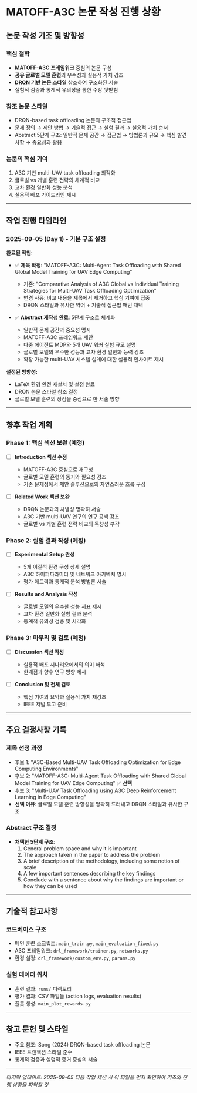 # MATOFF-A3C 논문 작성 진행 상황

## 논문 작성 기조 및 방향성

### 핵심 철학
- **MATOFF-A3C 프레임워크** 중심의 논문 구성
- **공유 글로벌 모델 훈련**의 우수성과 실용적 가치 강조
- **DRQN 기반 논문 스타일** 참조하여 구조화된 서술
- 실험적 검증과 통계적 유의성을 통한 주장 뒷받침

### 참조 논문 스타일
- DRQN-based task offloading 논문의 구조적 접근법
- 문제 정의 → 제안 방법 → 기술적 접근 → 실험 결과 → 실용적 가치 순서
- Abstract 5단계 구조: 일반적 문제 공간 → 접근법 → 방법론과 규모 → 핵심 발견사항 → 중요성과 활용

### 논문의 핵심 기여
1. A3C 기반 multi-UAV task offloading 최적화
2. 글로벌 vs 개별 훈련 전략의 체계적 비교
3. 교차 환경 일반화 성능 분석
4. 실용적 배포 가이드라인 제시

---

## 작업 진행 타임라인

### 2025-09-05 (Day 1) - 기본 구조 설정
**완료된 작업:**
- ✅ **제목 확정**: "MATOFF-A3C: Multi-Agent Task Offloading with Shared Global Model Training for UAV Edge Computing"
  - 기존: "Comparative Analysis of A3C Global vs Individual Training Strategies for Multi-UAV Task Offloading Optimization"
  - 변경 사유: 비교 내용을 제목에서 제거하고 핵심 기여에 집중
  - DRQN 스타일과 유사한 약어 + 기술적 접근법 패턴 채택

- ✅ **Abstract 재작성 완료**: 5단계 구조로 체계화
  - 일반적 문제 공간과 중요성 명시
  - MATOFF-A3C 프레임워크 제안
  - 다중 에이전트 MDP와 5개 UAV 워커 실험 규모 설명
  - 글로벌 모델의 우수한 성능과 교차 환경 일반화 능력 강조
  - 확장 가능한 multi-UAV 시스템 설계에 대한 실용적 인사이트 제시

**설정된 방향성:**
- LaTeX 환경 완전 재설치 및 설정 완료
- DRQN 논문 스타일 참조 결정
- 글로벌 모델 훈련의 장점을 중심으로 한 서술 방향

---

## 향후 작업 계획

### Phase 1: 핵심 섹션 보완 (예정)
- [ ] **Introduction 섹션 수정**
  - MATOFF-A3C 중심으로 재구성
  - 글로벌 모델 훈련의 동기와 필요성 강조
  - 기존 문제점에서 제안 솔루션으로의 자연스러운 흐름 구성

- [ ] **Related Work 섹션 보완**
  - DRQN 논문과의 차별성 명확히 서술
  - A3C 기반 multi-UAV 연구의 연구 공백 강조
  - 글로벌 vs 개별 훈련 전략 비교의 독창성 부각

### Phase 2: 실험 결과 작성 (예정)
- [ ] **Experimental Setup 완성**
  - 5개 이질적 환경 구성 상세 설명
  - A3C 하이퍼파라미터 및 네트워크 아키텍처 명시
  - 평가 메트릭과 통계적 분석 방법론 서술

- [ ] **Results and Analysis 작성**
  - 글로벌 모델의 우수한 성능 지표 제시
  - 교차 환경 일반화 실험 결과 분석
  - 통계적 유의성 검증 및 시각화

### Phase 3: 마무리 및 검토 (예정)
- [ ] **Discussion 섹션 작성**
  - 실용적 배포 시나리오에서의 의미 해석
  - 한계점과 향후 연구 방향 제시

- [ ] **Conclusion 및 전체 검토**
  - 핵심 기여의 요약과 실용적 가치 재강조
  - IEEE 저널 투고 준비

---

## 주요 결정사항 기록

### 제목 선정 과정
- 후보 1: "A3C-Based Multi-UAV Task Offloading Optimization for Edge Computing Environments"
- 후보 2: "MATOFF-A3C: Multi-Agent Task Offloading with Shared Global Model Training for UAV Edge Computing" ✅ **선택**
- 후보 3: "Multi-UAV Task Offloading using A3C Deep Reinforcement Learning in Edge Computing"
- **선택 이유**: 글로벌 모델 훈련 방향성을 명확히 드러내고 DRQN 스타일과 유사한 구조

### Abstract 구조 결정
- **채택한 5단계 구조**:
  1. General problem space and why it is important
  2. The approach taken in the paper to address the problem  
  3. A brief description of the methodology, including some notion of scale
  4. A few important sentences describing the key findings
  5. Conclude with a sentence about why the findings are important or how they can be used

---

## 기술적 참고사항

### 코드베이스 구조
- 메인 훈련 스크립트: `main_train.py`, `main_evaluation_fixed.py`
- A3C 프레임워크: `drl_framework/trainer.py`, `networks.py`
- 환경 설정: `drl_framework/custom_env.py`, `params.py`

### 실험 데이터 위치
- 훈련 결과: `runs/` 디렉토리
- 평가 결과: CSV 파일들 (action logs, evaluation results)
- 플롯 생성: `main_plot_rewards.py`

---

## 참고 문헌 및 스타일
- 주요 참조: Song (2024) DRQN-based task offloading 논문
- IEEE 트랜잭션 스타일 준수
- 통계적 검증과 실험적 증거 중심의 서술

---

*마지막 업데이트: 2025-09-05*
*다음 작업 세션 시 이 파일을 먼저 확인하여 기조와 진행 상황을 파악할 것*